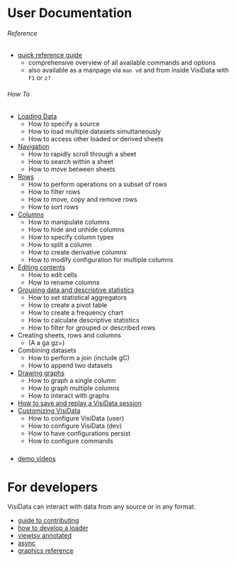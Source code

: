 # User Documentation

###### Reference

* [quick reference guide](/man)
    * comprehensive overview of all available commands and options
    * also available as a manpage via `man vd` and from inside VisiData with `F1` or `z?`

###### How To

* [Loading Data](/docs/loading)
    * How to specify a source
    * How to load multiple datasets simultaneously
    * How to access other loaded or derived sheets
* [Navigation](/docs/navigate)
    * How to rapidly scroll through a sheet
    * How to search within a sheet
    * How to move between sheets
* [Rows](/docs/rows)
    * How to perform operations on a subset of rows
    * How to filter rows
    * How to move, copy and remove rows
    * How to sort rows
* [Columns](/docs/columns)
    * How to manipulate columns
    * How to hide and unhide columns
    * How to specify column types
    * How to split a column
    * How to create derivative columns
    * How to modify configuration for multiple columns
* [Editing contents](/docs/edit)
    * How to edit cells
    * How to rename columns
* [Grouping data and descriptive statistics](/docs/group)
    * How to set statistical aggregators
    * How to create a pivot table
    * How to create a frequency chart
    * How to calculate descriptive statistics
    * How to filter for grouped or described rows
* Creating sheets, rows and columns
    * (A a ga gz=)
* Combining datasets
    * How to perform a join (include gC)
    * How to append two datasets
* [Drawing graphs](/docs/graph)
    * How to graph a single column
    * How to graph multiple columns
    * How to interact with graphs
* [How to save and replay a VisiData session](/docs/save-restore)
* [Customizing VisiData](/docs/customize)
    * How to configure VisiData (user)
    * How to configure VisiData (dev)
    * How to have configurations persist
    * How to configure commands

###

- [demo videos](/videos)


# For developers

VisiData can interact with data from any source or in any format.

* [guide to contributing](/contributing)
* [how to develop a loader](/docs/loaders)
* [viewtsv annotated](/docs/viewtsv)
* [async](/docs/async)
* [graphics reference](/docs/graphics)

